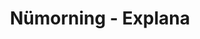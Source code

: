 ---
title: Nümorning - Explana
description: nümorning - Produits sains et bio pour un petit-déjeuner gourmand et naturel
seo:
  title: 'Mon Site - Accueil'
  description: 'Découvrez notre site web avec tous nos services'
layout: default
navigation:
  title: 'Accueil'
  description: 'Page principale'
  icon: 'heroicons:home'
blocks:
  - type: 'Hero'
    title: 'Bienvenue sur notre site'
    description: 'Découvrez nos services exceptionnels'
    image: "https://images.unsplash.com/photo-1521737604893-d14cc237f11d?ixlib=rb-4.0.3&ixid=MnwxMjA3fDB8MHxwaG90by1wYWdlfHx8fGVufDB8fHx8&auto=format&fit=crop&crop=focalpoint&fp-y=.8&w=2830&h=1500&q=80&blend=111827&sat=-100&exp=15&blend-mode=multipl"
    cta:
      text: 'En savoir plus'
      href: '/about'
---